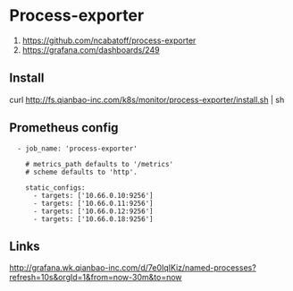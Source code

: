 # Process-exporter

1. https://github.com/ncabatoff/process-exporter
1. https://grafana.com/dashboards/249

## Install

curl http://fs.qianbao-inc.com/k8s/monitor/process-exporter/install.sh | sh

## Prometheus config

```
  - job_name: 'process-exporter'

    # metrics_path defaults to '/metrics'
    # scheme defaults to 'http'.

    static_configs:
      - targets: ['10.66.0.10:9256']
      - targets: ['10.66.0.11:9256']
      - targets: ['10.66.0.12:9256']
      - targets: ['10.66.0.18:9256']
```

## Links

<http://grafana.wk.qianbao-inc.com/d/7e0IqIKiz/named-processes?refresh=10s&orgId=1&from=now-30m&to=now>